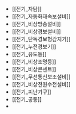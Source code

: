 - [[전기_자탐]]
- [[전기_자동화재속보설비]]
- [[전기_비상방송설비]]
- [[전기_비상경보설비]]
- [[전기_단독경보형감지기]]
- [[전기_누전경보기]]
- [[전기_유도등]]
- [[전기_비상조명등]]
- [[전기_비상콘센트]]
- [[전기_무선통신보조설비]]
- [[전기_비상전원수전설비]]
- [[전기_피난기구]]
- [[전기_공통]]
-
